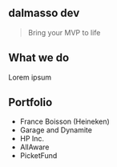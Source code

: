 ## dalmasso dev

> Bring your MVP to life

## What we do

Lorem ipsum

## Portfolio

- France Boisson (Heineken)
- Garage and Dynamite
- HP Inc.
- AllAware
- PicketFund
